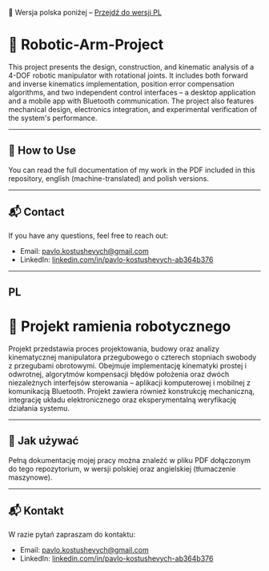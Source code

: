 📄 Wersja polska poniżej – [Przejdź do wersji PL](#pl)

# 🤖 Robotic-Arm-Project

This project presents the design, construction, and kinematic analysis of a 4-DOF robotic manipulator with rotational joints.
It includes both forward and inverse kinematics implementation, position error compensation algorithms, and two independent control interfaces – a desktop application and a mobile app with Bluetooth communication.
The project also features mechanical design, electronics integration, and experimental verification of the system's performance.

---

## 📁 How to Use

You can read the full documentation of my work in the PDF included in this repository, english (machine-translated) and polish versions.

---

## 📬 Contact

If you have any questions, feel free to reach out:  

- Email: pavlo.kostushevych@gmail.com  
- LinkedIn: [linkedin.com/in/pavlo-kostushevych-ab364b376](https://www.linkedin.com/in/pavlo-kostushevych-ab364b376/)

---
## PL

# 🤖 Projekt ramienia robotycznego

Projekt przedstawia proces projektowania, budowy oraz analizy kinematycznej manipulatora przegubowego o czterech stopniach swobody z przegubami obrotowymi.
Obejmuje implementację kinematyki prostej i odwrotnej, algorytmów kompensacji błędów położenia oraz dwóch niezależnych interfejsów sterowania – aplikacji komputerowej i mobilnej z komunikacją Bluetooth.
Projekt zawiera również konstrukcję mechaniczną, integrację układu elektronicznego oraz eksperymentalną weryfikację działania systemu.

---

## 📁 Jak używać

Pełną dokumentację mojej pracy można znaleźć w pliku PDF dołączonym do tego repozytorium, w wersji polskiej oraz angielskiej (tłumaczenie maszynowe).

---

## 📬 Kontakt

W razie pytań zapraszam do kontaktu:

- Email: pavlo.kostushevych@gmail.com  
- LinkedIn: [linkedin.com/in/pavlo-kostushevych-ab364b376](https://www.linkedin.com/in/pavlo-kostushevych-ab364b376/)
